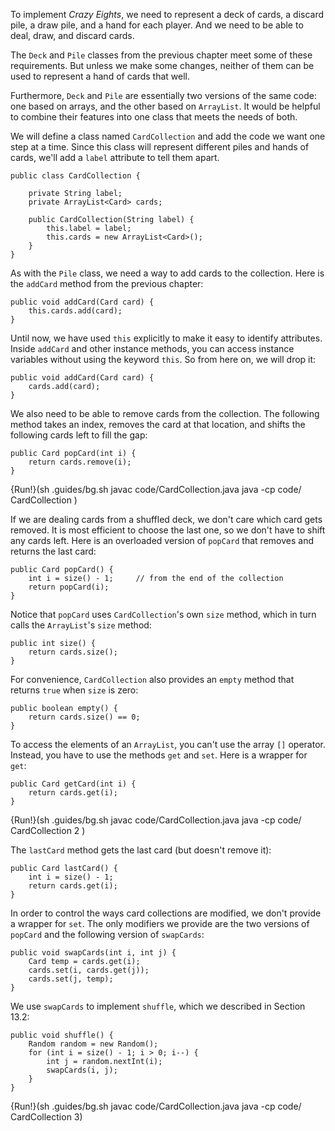 To implement *Crazy Eights*, we need to represent a deck of cards, a discard pile, a draw pile, and a hand for each player. And we need to be able to deal, draw, and discard cards.

The `Deck` and `Pile` classes from the previous chapter meet some of these requirements. But unless we make some changes, neither of them can be used to represent a hand of cards that well.


Furthermore, `Deck` and `Pile` are essentially two versions of the same code: one based on arrays, and the other based on `ArrayList`. It would be helpful to combine their features into one class that meets the needs of both.

We will define a class named `CardCollection` and add the code we want one step at a time. Since this class will represent different piles and hands of cards, we'll add a `label` attribute to tell them apart.


```code
public class CardCollection {

    private String label;
    private ArrayList<Card> cards;

    public CardCollection(String label) {
        this.label = label;
        this.cards = new ArrayList<Card>();
    }
}
```


As with the `Pile` class, we need a way to add cards to the collection. Here is the `addCard` method from the previous chapter:

```code
public void addCard(Card card) {
    this.cards.add(card);
}
```


Until now, we have used `this` explicitly to make it easy to identify attributes. Inside `addCard` and other instance methods, you can access instance variables without using the keyword `this`. So from here on, we will drop it:

```code
public void addCard(Card card) {
    cards.add(card);
}
```

We also need to be able to remove cards from the collection. The following method takes an index, removes the card at that location, and shifts the following cards left to fill the gap:

```code
public Card popCard(int i) {
    return cards.remove(i);
}
```

{Run!}(sh .guides/bg.sh javac code/CardCollection.java java -cp code/ CardCollection )



If we are dealing cards from a shuffled deck, we don't care which card gets removed. It is most efficient to choose the last one, so we don't have to shift any cards left. Here is an overloaded version of `popCard` that removes and returns the last card:

```code
public Card popCard() {
    int i = size() - 1;     // from the end of the collection
    return popCard(i);
}
```

Notice that `popCard` uses `CardCollection`'s own `size` method, which in turn calls the `ArrayList`'s `size` method:

```code
public int size() {
    return cards.size();
}
```

For convenience, `CardCollection` also provides an `empty` method that returns `true` when `size` is zero:

```code
public boolean empty() {
    return cards.size() == 0;
}
```

To access the elements of an `ArrayList`, you can't use the array `[]` operator. Instead, you have to use the methods `get` and `set`. Here is a wrapper for `get`:

```code
public Card getCard(int i) {
    return cards.get(i);
}
```

{Run!}(sh .guides/bg.sh javac code/CardCollection.java java -cp code/ CardCollection 2 )


The `lastCard` method gets the last card (but doesn't remove it):

```code
public Card lastCard() {
    int i = size() - 1;
    return cards.get(i);
}
```


In order to control the ways card collections are modified, we don't provide a wrapper for `set`. The only modifiers we provide are the two versions of `popCard` and the following version of `swapCards`:

```code
public void swapCards(int i, int j) {
    Card temp = cards.get(i);
    cards.set(i, cards.get(j));
    cards.set(j, temp);
}
```

We use `swapCards` to implement `shuffle`, which we described in Section 13.2:

```code
public void shuffle() {
    Random random = new Random();
    for (int i = size() - 1; i > 0; i--) {
        int j = random.nextInt(i);
        swapCards(i, j);
    }
}
```

{Run!}(sh .guides/bg.sh javac code/CardCollection.java java -cp code/ CardCollection 3)
